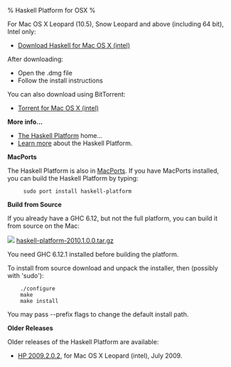 % Haskell Platform for OSX
%

For Mac OS X Leopard (10.5), Snow Leopard and above (including 64 bit),
Intel only:

* <a id="download" href="http://hackage.haskell.org/platform/2010.1.0.0/haskell-platform-2010.1.0.1-i386.dmg" onClick="javascript: pageTracker._trackPageview('/downloads/mac'); ">Download Haskell for Mac OS X (intel)</a>

After downloading:

* Open the .dmg file
* Follow the install instructions

You can also download using BitTorrent:

* <a id="download" href="http://hackage.haskell.org/platform/2010.1.0.0/torrents/haskell-platform-2010.1.0.1-i386.dmg.torrent" onClick="javascript: pageTracker._trackPageview('/downloads/torrent/mac'); ">Torrent for Mac OS X (intel)</a>

**More info...**

* [The Haskell Platform] home...
* [Learn more] about the Haskell Platform.

[The Haskell Platform]: index.html
[Learn more]: contents.html



**MacPorts**

The Haskell Platform is also in [MacPorts].  If you have MacPorts installed,
you can build the Haskell Platform by typing:

         sudo port install haskell-platform

[MacPorts]: http://macports.org

**Build from Source**

If you already have a GHC 6.12, but not the full platform, you can build
it from source on the Mac:

![](http://hackage.haskell.org/platform/icons/source.png)
<a href="http://hackage.haskell.org/platform/2010.1.0.0/haskell-platform-2010.1.0.0.tar.gz" onClick="javascript: pageTracker._trackPageview('/downloads/source'); ">haskell-platform-2010.1.0.0.tar.gz</a>

You need GHC 6.12.1 installed before building the platform.

To install from source download and unpack the installer, then (possibly with 'sudo'):

        ./configure
        make
        make install

You may pass --prefix flags to change the default install path.

**Older Releases**

Older releases of the Haskell Platform are available:

* <a id="download" href="http://hackage.haskell.org/platform/2009.2.0.2/haskell-platform-2009.2.0.2-i386.dmg" onClick="javascript: pageTracker._trackPageview('/downloads/mac/old'); ">HP 2009.2.0.2</a>, for Mac OS X Leopard (intel), July 2009.
